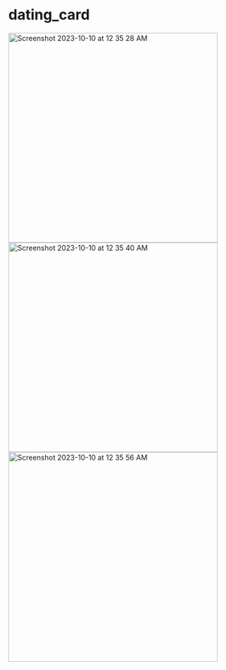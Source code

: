 # dating_card


<img width="416" alt="Screenshot 2023-10-10 at 12 35 28 AM" src="https://github.com/AliahmadRaza401/dating_cards/assets/50954563/554447f2-f892-43e6-8b5e-250e479d4aa7">
<img width="416" alt="Screenshot 2023-10-10 at 12 35 40 AM" src="https://github.com/AliahmadRaza401/dating_cards/assets/50954563/b04cc1db-811f-48b1-bf5c-9dbcdf4930d6">
<img width="416" alt="Screenshot 2023-10-10 at 12 35 56 AM" src="https://github.com/AliahmadRaza401/dating_cards/assets/50954563/749c3f40-8899-43e0-8910-c27b299ab734">
